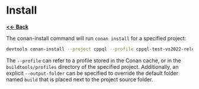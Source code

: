 Install
=======

[**<<- Back**](readme.md)

The conan-install command will run `conan install` for a specified project:

```sh
devtools conan-install --project cppql --profile cppql-test-vs2022-release
```

The `--profile` can refer to a profile stored in the Conan cache, or in the `buildtools/profiles` directory of the
specified project. Additionally, an explicit `--output-folder` can be specified to override the default folder named
`build` that is placed next to the project source folder.
